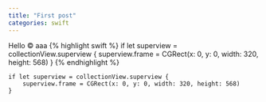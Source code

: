 ```yaml
---
title: "First post"
categories: swift
---
```

Hello
&copy; aaa
{% highlight swift %}
if let superview = collectionView.superview {
    superview.frame = CGRect(x: 0, y: 0, width: 320, height: 568)
}
{% endhighlight %}

```
if let superview = collectionView.superview {
    superview.frame = CGRect(x: 0, y: 0, width: 320, height: 568)
}
```